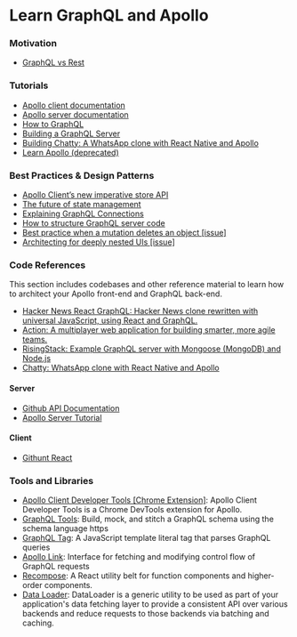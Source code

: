 # Learn GraphQL and Apollo

### Motivation
- [GraphQL vs Rest](https://philsturgeon.uk/api/2017/01/24/graphql-vs-rest-overview/)

### Tutorials
- [Apollo client documentation](https://www.apollographql.com/docs/react/)
- [Apollo server documentation](https://www.apollographql.com/docs/apollo-server/)
- [How to GraphQL](https://www.howtographql.com/react-apollo/0-introduction/)
- [Building a GraphQL Server](https://dev-blog.apollodata.com/tutorial-building-a-graphql-server-cddaa023c035)
- [Building Chatty: A WhatsApp clone with React Native and Apollo](https://medium.com/react-native-training/building-chatty-a-whatsapp-clone-with-react-native-and-apollo-part-1-setup-68a02f7e11)
- [Learn Apollo (deprecated)](https://www.learnapollo.com/introduction/get-started)

### Best Practices & Design Patterns
- [Apollo Client’s new imperative store API](https://dev-blog.apollodata.com/apollo-clients-new-imperative-store-api-6cb69318a1e3)
- [The future of state management](https://dev-blog.apollodata.com/the-future-of-state-management-dd410864cae2)
- [Explaining GraphQL Connections](https://dev-blog.apollodata.com/explaining-graphql-connections-c48b7c3d6976)
- [How to structure GraphQL server code](https://dev-blog.apollodata.com/how-to-build-graphql-servers-87587591ded5)
- [Best practice when a mutation deletes an object [issue]](https://github.com/apollographql/apollo-client/issues/899)
- [Architecting for deeply nested UIs [issue]](https://github.com/apollographql/react-apollo/issues/192)

### Code References
This section includes codebases and other reference material to learn how to architect your Apollo front-end and GraphQL back-end. 
- [Hacker News React GraphQL: Hacker News clone rewritten with universal JavaScript, using React and GraphQL.](https://github.com/clintonwoo/hackernews-react-graphql)
- [Action: A multiplayer web application for building smarter, more agile teams. ](https://github.com/ParabolInc/action)
- [RisingStack: Example GraphQL server with Mongoose (MongoDB) and Node.js](https://github.com/RisingStack/graphql-server)
- [Chatty: WhatsApp clone with React Native and Apollo ](https://github.com/srtucker22/chatty)

#### Server
- [Github API Documentation](https://developer.github.com/v4/)
- [Apollo Server Tutorial](https://github.com/apollographql/apollo-server-tutorial)

#### Client
- [Githunt React](https://github.com/apollographql/GitHunt-React)

### Tools and Libraries
- [Apollo Client Developer Tools [Chrome Extension]](https://chrome.google.com/webstore/detail/apollo-client-developer-t/jdkknkkbebbapilgoeccciglkfbmbnfm): Apollo Client Developer Tools is a Chrome DevTools extension for Apollo.
- [GraphQL Tools](https://github.com/apollographql/graphql-tools): Build, mock, and stitch a GraphQL schema using the schema language https
- [GraphQL Tag](https://github.com/apollographql/graphql-tag): A JavaScript template literal tag that parses GraphQL queries
- [Apollo Link](https://github.com/apollographql/apollo-link): Interface for fetching and modifying control flow of GraphQL requests
- [Recompose](https://github.com/acdlite/recompose): A React utility belt for function components and higher-order components.
- [Data Loader](https://github.com/facebook/dataloader): DataLoader is a generic utility to be used as part of your application's data fetching layer to provide a consistent API over various backends and reduce requests to those backends via batching and caching.
